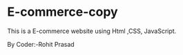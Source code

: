 # E-commerce-copy

This is a E-commerce website using Html ,CSS, JavaScript.

 By Coder:-Rohit Prasad
